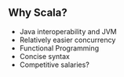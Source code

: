 ## Why Scala?

* Java interoperability and JVM
* Relatively easier concurrency
* Functional Programming
* Concise syntax
* Competitive salaries?

